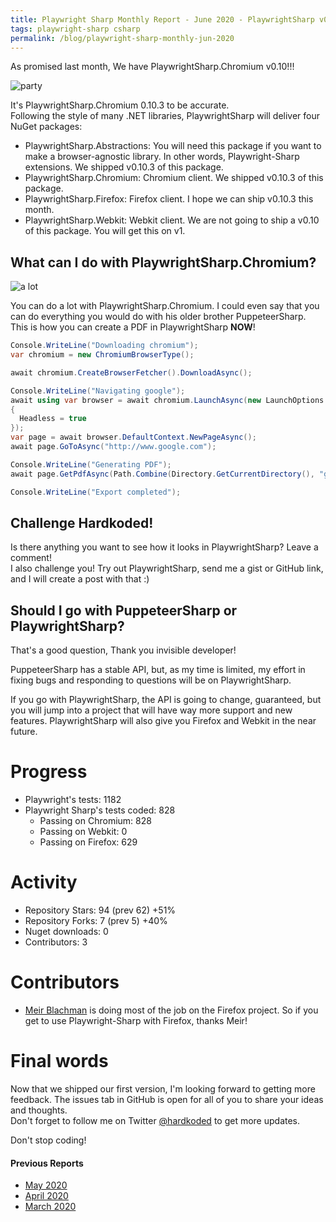 ```yaml
---
title: Playwright Sharp Monthly Report - June 2020 - PlaywrightSharp v0.10 is here!
tags: playwright-sharp csharp
permalink: /blog/playwright-sharp-monthly-jun-2020
---
```


As promised last month, We have PlaywrightSharp.Chromium v0.10!!!

![party](https://media.giphy.com/media/KYElw07kzDspaBOwf9/giphy.gif)

It's PlaywrightSharp.Chromium 0.10.3 to be accurate.  
Following the style of many .NET libraries, PlaywrightSharp will deliver four NuGet packages:

 * PlaywrightSharp.Abstractions: You will need this package if you want to make a browser-agnostic library. In other words, Playwright-Sharp extensions. We shipped v0.10.3 of this package.
 * PlaywrightSharp.Chromium: Chromium client. We shipped v0.10.3 of this package.
 * PlaywrightSharp.Firefox: Firefox client. I hope we can ship v0.10.3 this month.
 * PlaywrightSharp.Webkit: Webkit client. We are not going to ship a v0.10 of this package. You will get this on v1.


## What can I do with PlaywrightSharp.Chromium?

![a lot](https://media.giphy.com/media/xUVnVIzO42cGu8MHDM/source.gif)

You can do a lot with PlaywrightSharp.Chromium. I could even say that you can do everything you would do with his older brother PuppeteerSharp.  
This is how you can create a PDF in PlaywrightSharp **NOW**!

```cs 
Console.WriteLine("Downloading chromium");
var chromium = new ChromiumBrowserType();

await chromium.CreateBrowserFetcher().DownloadAsync();

Console.WriteLine("Navigating google");
await using var browser = await chromium.LaunchAsync(new LaunchOptions
{
  Headless = true
});
var page = await browser.DefaultContext.NewPageAsync();
await page.GoToAsync("http://www.google.com");

Console.WriteLine("Generating PDF");
await page.GetPdfAsync(Path.Combine(Directory.GetCurrentDirectory(), "google.pdf"));

Console.WriteLine("Export completed");
```

## Challenge Hardkoded!

Is there anything you want to see how it looks in PlaywrightSharp? Leave a comment!  
I also challenge you! Try out PlaywrightSharp, send me a gist or GitHub link, and I will create a post with that :)

## Should I go with PuppeteerSharp or PlaywrightSharp?

That's a good question, Thank you invisible developer!

PuppeteerSharp has a stable API, but, as my time is limited, my effort in fixing bugs and responding to questions will be on PlaywrightSharp.

If you go with PlaywrightSharp, the API is going to change, guaranteed, but you will jump into a project that will have way more support and new features. PlaywrightSharp will also give you Firefox and Webkit in the near future.

# Progress

 * Playwright's tests: 1182
 * Playwright Sharp's tests coded: 828
   * Passing on Chromium: 828
   * Passing on Webkit: 0
   * Passing on Firefox: 629
  
# Activity

 * Repository Stars: 94 (prev 62) +51%
 * Repository Forks: 7 (prev 5) +40%
 * Nuget downloads: 0
 * Contributors: 3

# Contributors

* [Meir Blachman](https://twitter.com/MeirBlachman) is doing most of the job on the Firefox project. So if you get to use Playwright-Sharp with Firefox, thanks Meir!
 
# Final words

Now that we shipped our first version, I'm looking forward to getting more feedback. The issues tab in GitHub is open for all of you to share your ideas and thoughts.  
Don't forget to follow me on Twitter [@hardkoded](https://twitter.com/hardkoded) to get more updates.

Don't stop coding!

#### Previous Reports
 * [May 2020](https://www.hardkoded.com/blogs/playwright-sharp-monthly-may-2020)
 * [April 2020](https://www.hardkoded.com/blogs/playwright-sharp-monthly-apr-2020)
 * [March 2020](https://www.hardkoded.com/blogs/playwright-sharp-monthly-march-2020)